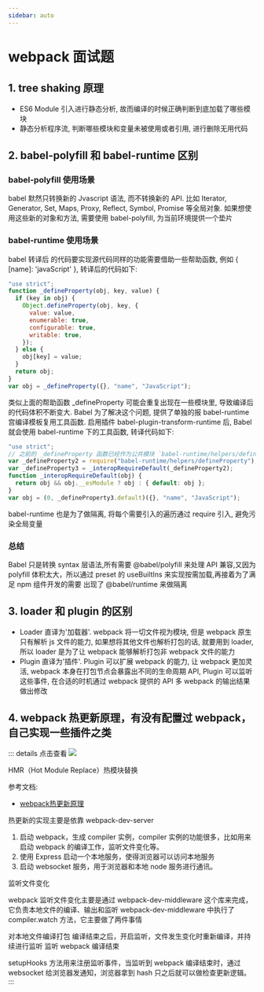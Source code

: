 ```yaml
---
sidebar: auto
---
```


# webpack 面试题

## 1. tree shaking 原理

- ES6 Module 引入进行静态分析, 故而编译的时候正确判断到底加载了哪些模块
- 静态分析程序流, 判断哪些模块和变量未被使用或者引用, 进行删除无用代码

## 2. babel-polyfill 和 babel-runtime 区别

### babel-polyfill 使用场景

babel 默然只转换新的 Jvascript 语法, 而不转换新的 API. 比如 Iterator, Generator, Set, Maps, Proxy, Reflect, Symbol, Promise 等全局对象.
如果想使用这些新的对象和方法, 需要使用 babel-polyfill, 为当前环境提供一个垫片

### babel-runtime 使用场景

babel 转译后 的代码要实现源代码同样的功能需要借助一些帮助函数, 例如 { [name]: 'javaScript' }, 转译后的代码如下:

```js
"use strict";
function _defineProperty(obj, key, value) {
  if (key in obj) {
    Object.defineProperty(obj, key, {
      value: value,
      enumerable: true,
      configurable: true,
      writable: true,
    });
  } else {
    obj[key] = value;
  }
  return obj;
}
var obj = _defineProperty({}, "name", "JavaScript");
```

类似上面的帮助函数 \_defineProperty 可能会重复出现在一些模块里, 导致编译后的代码体积不断变大. Babel 为了解决这个问题, 提供了单独的报 babel-runtime 宫编译模板复用工具函数.
启用插件 babel-plugin-transform-runtime 后, Babel 就会使用 babel-runtime 下的工具函数, 转译代码如下:

```js
"use strict";
// 之前的 _defineProperty 函数已经作为公共模块 `babel-runtime/helpers/defineProperty` 使用
var _defineProperty2 = require("babel-runtime/helpers/defineProperty");
var _defineProperty3 = _interopRequireDefault(_defineProperty2);
function _interopRequireDefault(obj) {
  return obj && obj.__esModule ? obj : { default: obj };
}
var obj = (0, _defineProperty3.default)({}, "name", "JavaScript");
```

babel-runtime 也是为了做隔离, 将每个需要引入的遍历通过 require 引入, 避免污染全局变量

### 总结

Babel 只是转换 syntax 层语法,所有需要 @babel/polyfill 来处理 API 兼容,又因为 polyfill 体积太大，所以通过 preset 的 useBuiltIns 来实现按需加载,再接着为了满足 npm 组件开发的需要 出现了 @babel/runtime 来做隔离

## 3. loader 和 plugin 的区别

- Loader 直译为'加载器'. webpack 将一切文件视为模块, 但是 webpack 原生只有解析 js 文件的能力, 如果想将其他文件也解析打包的话, 就要用到 loader, 所以 loader 是为了让 webpack 能够解析打包非 webpack 文件的能力
- Plugin 直译为'插件'. Plugin 可以扩展 webpack 的能力, 让 webpack 更加灵活, webpack 本身在打包节点会暴露出不同的生命周期 API, Plugin 可以监听这些事件, 在合适的时机通过 webpack 提供的 API 多 webpack 的输出结果做出修改


## 4. webpack 热更新原理，有没有配置过 webpack，自己实现一些插件之类

::: details 点击查看
![](@public/Casequestion/webpackHmr.png)

HMR（Hot Module Replace）热模块替换

参考文档:
- [webpack热更新原理](https://blog.csdn.net/bigname22/article/details/127362168)

热更新的实现主要是依靠 webpack-dev-server

1. 启动 webpack，生成 compiler 实例，compiler 实例的功能很多，比如用来启动 webpack 的编译工作，监听文件变化等。
2. 使用 Express 启动一个本地服务，使得浏览器可以访问本地服务
3. 启动 websocket 服务，用于浏览器和本地 node 服务进行通讯。

监听文件变化

webpack 监听文件变化主要是通过 webpack-dev-middleware 这个库来完成，它负责本地文件的编译、输出和监听 webpack-dev-middleware 中执行了 compiler.watch 方法，它主要做了两件事情

对本地文件编译打包
编译结束之后，开启监听，文件发生变化时重新编译，并持续进行监听
监听 webpack 编译结束

setupHooks 方法用来注册监听事件，当监听到 webpack 编译结束时，通过 websocket 给浏览器发通知，浏览器拿到 hash 只之后就可以做检查更新逻辑。
:::

